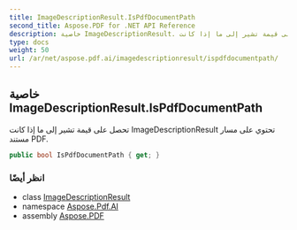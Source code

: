 ```yaml
---
title: ImageDescriptionResult.IsPdfDocumentPath
second_title: Aspose.PDF for .NET API Reference
description: خاصية ImageDescriptionResult. تحصل على قيمة تشير إلى ما إذا كانت ImageDescriptionResult تحتوي على مسار مستند PDF
type: docs
weight: 50
url: /ar/net/aspose.pdf.ai/imagedescriptionresult/ispdfdocumentpath/
---
```

## خاصية ImageDescriptionResult.IsPdfDocumentPath

تحصل على قيمة تشير إلى ما إذا كانت ImageDescriptionResult تحتوي على مسار مستند PDF.

```csharp
public bool IsPdfDocumentPath { get; }
```

### انظر أيضًا

* class [ImageDescriptionResult](../)
* namespace [Aspose.Pdf.AI](../../../aspose.pdf.ai/)
* assembly [Aspose.PDF](../../../)
